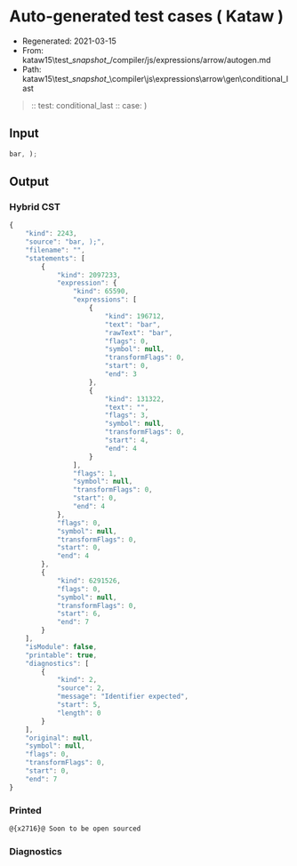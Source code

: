 # Auto-generated test cases ( Kataw )
- Regenerated: 2021-03-15
- From: kataw15\test\__snapshot__/compiler/js/expressions/arrow/autogen.md
- Path: kataw15\test\__snapshot__\compiler\js\expressions\arrow\gen\conditional_last
> :: test: conditional_last
> :: case: )
## Input

`````js
bar, );
`````

## Output

### Hybrid CST

```javascript
{
    "kind": 2243,
    "source": "bar, );",
    "filename": "",
    "statements": [
        {
            "kind": 2097233,
            "expression": {
                "kind": 65590,
                "expressions": [
                    {
                        "kind": 196712,
                        "text": "bar",
                        "rawText": "bar",
                        "flags": 0,
                        "symbol": null,
                        "transformFlags": 0,
                        "start": 0,
                        "end": 3
                    },
                    {
                        "kind": 131322,
                        "text": "",
                        "flags": 3,
                        "symbol": null,
                        "transformFlags": 0,
                        "start": 4,
                        "end": 4
                    }
                ],
                "flags": 1,
                "symbol": null,
                "transformFlags": 0,
                "start": 0,
                "end": 4
            },
            "flags": 0,
            "symbol": null,
            "transformFlags": 0,
            "start": 0,
            "end": 4
        },
        {
            "kind": 6291526,
            "flags": 0,
            "symbol": null,
            "transformFlags": 0,
            "start": 6,
            "end": 7
        }
    ],
    "isModule": false,
    "printable": true,
    "diagnostics": [
        {
            "kind": 2,
            "source": 2,
            "message": "Identifier expected",
            "start": 5,
            "length": 0
        }
    ],
    "original": null,
    "symbol": null,
    "flags": 0,
    "transformFlags": 0,
    "start": 0,
    "end": 7
}
```

### Printed

```javascript
@{x2716}@ Soon to be open sourced
```

### Diagnostics

```javascript

```

